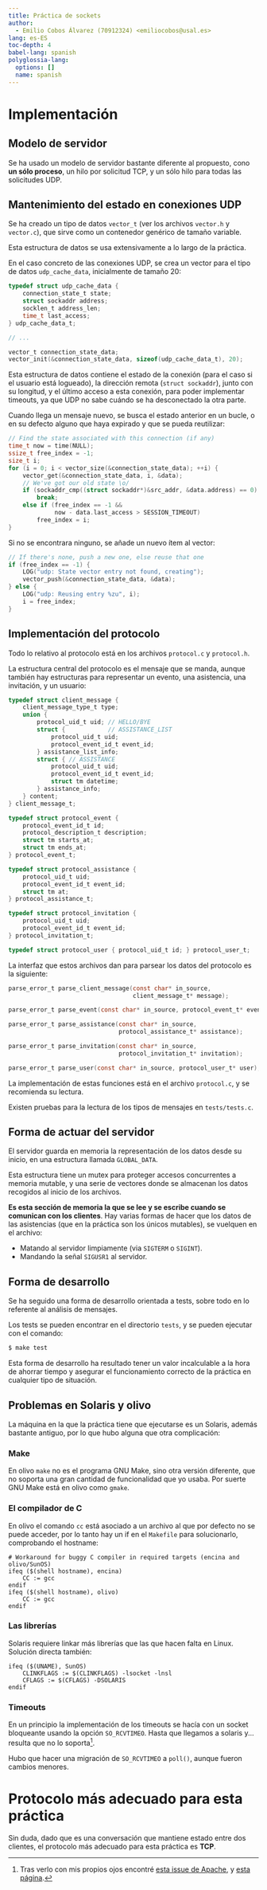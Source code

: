 ```yaml
---
title: Práctica de sockets
author:
  - Emilio Cobos Álvarez (70912324) <emiliocobos@usal.es>
lang: es-ES
toc-depth: 4
babel-lang: spanish
polyglossia-lang:
  options: []
  name: spanish
---
```


# Implementación

## Modelo de servidor

Se ha usado un modelo de servidor bastante diferente al propuesto, cono **un
sólo proceso**, un hilo por solicitud TCP, y un sólo hilo para todas las
solicitudes UDP.

## Mantenimiento del estado en conexiones UDP

Se ha creado un tipo de datos `vector_t` (ver los archivos `vector.h`
y `vector.c`), que sirve como un contenedor genérico de tamaño variable.

Esta estructura de datos se usa extensivamente a lo largo de la práctica.

En el caso concreto de las conexiones UDP, se crea un vector para el tipo de
datos `udp_cache_data`, inicialmente de tamaño 20:

```c
typedef struct udp_cache_data {
    connection_state_t state;
    struct sockaddr address;
    socklen_t address_len;
    time_t last_access;
} udp_cache_data_t;

// ...

vector_t connection_state_data;
vector_init(&connection_state_data, sizeof(udp_cache_data_t), 20);
```

Esta estructura de datos contiene el estado de la conexión (para el caso si el
usuario está logueado), la dirección remota (`struct sockaddr`), junto con su
longitud, y el último acceso a esta conexión, para poder implementar timeouts,
ya que UDP no sabe cuándo se ha desconectado la otra parte.

Cuando llega un mensaje nuevo, se busca el estado anterior en un bucle, o en su
defecto alguno que haya expirado y que se pueda reutilizar:

```c
// Find the state associated with this connection (if any)
time_t now = time(NULL);
ssize_t free_index = -1;
size_t i;
for (i = 0; i < vector_size(&connection_state_data); ++i) {
    vector_get(&connection_state_data, i, &data);
    // We've got our old state \o/
    if (sockaddr_cmp((struct sockaddr*)&src_addr, &data.address) == 0)
        break;
    else if (free_index == -1 &&
             now - data.last_access > SESSION_TIMEOUT)
        free_index = i;
}
```

Si no se encontrara ninguno, se añade un nuevo ítem al vector:

```c
// If there's none, push a new one, else reuse that one
if (free_index == -1) {
    LOG("udp: State vector entry not found, creating");
    vector_push(&connection_state_data, &data);
} else {
    LOG("udp: Reusing entry %zu", i);
    i = free_index;
}
```

## Implementación del protocolo

Todo lo relativo al protocolo está en los archivos `protocol.c` y `protocol.h`.

La estructura central del protocolo es el mensaje que se manda, aunque también
hay estructuras para representar un evento, una asistencia, una invitación, y un
usuario:

```c
typedef struct client_message {
    client_message_type_t type;
    union {
        protocol_uid_t uid; // HELLO/BYE
        struct {            // ASSISTANCE_LIST
            protocol_uid_t uid;
            protocol_event_id_t event_id;
        } assistance_list_info;
        struct { // ASSISTANCE
            protocol_uid_t uid;
            protocol_event_id_t event_id;
            struct tm datetime;
        } assistance_info;
    } content;
} client_message_t;

typedef struct protocol_event {
    protocol_event_id_t id;
    protocol_description_t description;
    struct tm starts_at;
    struct tm ends_at;
} protocol_event_t;

typedef struct protocol_assistance {
    protocol_uid_t uid;
    protocol_event_id_t event_id;
    struct tm at;
} protocol_assistance_t;

typedef struct protocol_invitation {
    protocol_uid_t uid;
    protocol_event_id_t event_id;
} protocol_invitation_t;

typedef struct protocol_user { protocol_uid_t id; } protocol_user_t;
```

La interfaz que estos archivos dan para parsear los datos del protocolo es la
siguiente:

```c
parse_error_t parse_client_message(const char* in_source,
                                   client_message_t* message);

parse_error_t parse_event(const char* in_source, protocol_event_t* event);

parse_error_t parse_assistance(const char* in_source,
                               protocol_assistance_t* assistance);

parse_error_t parse_invitation(const char* in_source,
                               protocol_invitation_t* invitation);

parse_error_t parse_user(const char* in_source, protocol_user_t* user);
```

La implementación de estas funciones está en el archivo `protocol.c`, y se
recomienda su lectura.

Existen pruebas para la lectura de los tipos de mensajes en `tests/tests.c`.

## Forma de actuar del servidor

El servidor guarda en memoria la representación de los datos desde su inicio, en
una estructura llamada `GLOBAL_DATA`.

Esta estructura tiene un mutex para proteger accesos concurrentes a memoria
mutable, y una serie de vectores donde se almacenan los datos recogidos al
inicio de los archivos.

**Es esta sección de memoria la que se lee y se escribe cuando se comunican con
los clientes**. Hay varias formas de hacer que los datos de las asistencias (que
en la práctica son los únicos mutables), se vuelquen en el archivo:

 * Matando al servidor limpiamente (via `SIGTERM` o `SIGINT`).
 * Mandando la señal `SIGUSR1` al servidor.

## Forma de desarrollo

Se ha seguido una forma de desarrollo orientada a tests, sobre todo en lo
referente al análisis de mensajes.

Los tests se pueden encontrar en el directorio `tests`, y se pueden ejecutar con
el comando:

```sh
$ make test
```

Esta forma de desarrollo ha resultado tener un valor incalculable a la hora de
ahorrar tiempo y asegurar el funcionamiento correcto de la práctica en cualquier
tipo de situación.

## Problemas en Solaris y olivo

La máquina en la que la práctica tiene que ejecutarse es un Solaris, además
bastante antiguo, por lo que hubo alguna que otra complicación:

### Make

En olivo `make` no es el programa GNU Make, sino otra versión diferente, que no
soporta una gran cantidad de funcionalidad que yo usaba. Por suerte GNU Make
está en olivo como `gmake`.

### El compilador de C

En olivo el comando `cc` está asociado a un archivo al que por defecto no se
puede acceder, por lo tanto hay un if en el `Makefile` para solucionarlo,
comprobando el hostname:

```make
# Workaround for buggy C compiler in required targets (encina and olivo/SunOS)
ifeq ($(shell hostname), encina)
	CC := gcc
endif
ifeq ($(shell hostname), olivo)
	CC := gcc
endif
```

### Las librerías

Solaris requiere linkar más librerías que las que hacen falta en Linux. Solución
directa también:

```make
ifeq ($(UNAME), SunOS)
	CLINKFLAGS := $(CLINKFLAGS) -lsocket -lnsl
	CFLAGS := $(CFLAGS) -DSOLARIS
endif
```

### Timeouts

En un principio la implementación de los timeouts se hacía con un socket
bloqueante usando la opción `SO_RCVTIMEO`. Hasta que llegamos a solaris y...
resulta que no lo soporta[^solaris-recvtimeo].

Hubo que hacer una migración de `SO_RCVTIMEO` a `poll()`, aunque fueron cambios
menores.

[^solaris-recvtimeo]: Tras verlo con mis propios ojos encontré [esta issue de
Apache](https://issues.apache.org/jira/browse/THRIFT-1371), y [esta
página](http://www.pixelstech.net/article/1399694359-Socket-programming-tips-in-Solaris).

# Protocolo más adecuado para esta práctica

Sin duda, dado que es una conversación que mantiene estado entre dos clientes,
el protocolo más adecuado para esta práctica es **TCP**.


